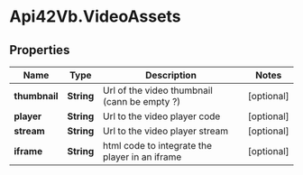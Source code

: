 # Api42Vb.VideoAssets

## Properties

Name | Type | Description | Notes
------------ | ------------- | ------------- | -------------
**thumbnail** | **String** | Url of the video thumbnail (cann be empty ?) | [optional] 
**player** | **String** | Url to the video player code | [optional] 
**stream** | **String** | Url to the video player stream | [optional] 
**iframe** | **String** | html code to integrate the player in an iframe | [optional] 


